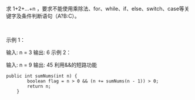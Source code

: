 求 1+2+...+n ，要求不能使用乘除法、for、while、if、else、switch、case等关键字及条件判断语句（A?B:C）。

 

示例 1：

输入: n = 3
输出: 6
示例 2：

输入: n = 9
输出: 45
利用&&的短路功能
```
public int sumNums(int n) {
        boolean flag = n > 0 && (n += sumNums(n - 1)) > 0;
        return n;
    }
```
